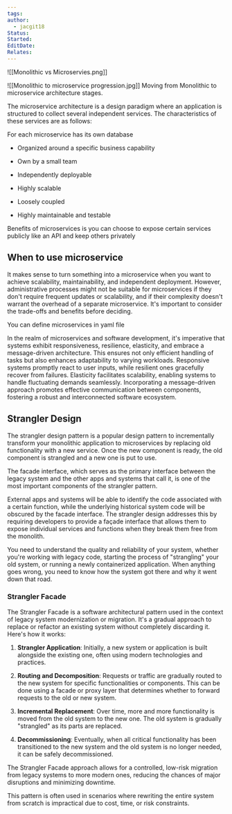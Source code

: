 ```yaml
---
tags: 
author:
  - jacgit18
Status: 
Started: 
EditDate: 
Relates:
---
```

![[Monolithic vs Microservies.png]]

![[Monolithic to microservice progression.jpg]]
Moving from Monolithic to microservice architecture stages.


The microservice architecture is a design paradigm where an application is structured to collect several independent services. The characteristics of these services are as follows: 

For each microservice has its own database

-   Organized around a specific business capability 
    
-   Own by a small team 
    
-   Independently deployable 
    
-   Highly scalable 
    
-   Loosely coupled 
    
-   Highly maintainable and testable

Benefits of microservices is you can choose to expose certain services publicly like an API and keep others privately

## When to use microservice
It makes sense to turn something into a microservice when you want to achieve scalability, maintainability, and independent deployment. However, administrative processes might not be suitable for microservices if they don't require frequent updates or scalability, and if their complexity doesn't warrant the overhead of a separate microservice. It's important to consider the trade-offs and benefits before deciding.



You can define microservices in yaml file



In the realm of microservices and software development, it's imperative that systems exhibit responsiveness, resilience, elasticity, and embrace a message-driven architecture. This ensures not only efficient handling of tasks but also enhances adaptability to varying workloads. Responsive systems promptly react to user inputs, while resilient ones gracefully recover from failures. Elasticity facilitates scalability, enabling systems to handle fluctuating demands seamlessly. Incorporating a message-driven approach promotes effective communication between components, fostering a robust and interconnected software ecosystem.


##  Strangler Design

The strangler design pattern is a popular design pattern to incrementally transform your monolithic application to microservices by replacing old functionality with a new service. Once the new component is ready, the old component is strangled and a new one is put to use.  
  
The facade interface, which serves as the primary interface between the legacy system and the other apps and systems that call it, is one of the most important components of the strangler pattern.  
  
External apps and systems will be able to identify the code associated with a certain function, while the underlying historical system code will be obscured by the facade interface. The strangler design addresses this by requiring developers to provide a façade interface that allows them to expose individual services and functions when they break them free from the monolith.  
  
You need to understand the quality and reliability of your system, whether you're working with legacy code, starting the process of "strangling" your old system, or running a newly containerized application. When anything goes wrong, you need to know how the system got there and why it went down that road.



### Strangler Facade 

The Strangler Facade is a software architectural pattern used in the context of legacy system modernization or migration. It's a gradual approach to replace or refactor an existing system without completely discarding it. Here's how it works:  
  
1. **Strangler Application**: Initially, a new system or application is built alongside the existing one, often using modern technologies and practices.  
  
2. **Routing and Decomposition**: Requests or traffic are gradually routed to the new system for specific functionalities or components. This can be done using a facade or proxy layer that determines whether to forward requests to the old or new system.  
  
3. **Incremental Replacement**: Over time, more and more functionality is moved from the old system to the new one. The old system is gradually "strangled" as its parts are replaced.  
  
4. **Decommissioning**: Eventually, when all critical functionality has been transitioned to the new system and the old system is no longer needed, it can be safely decommissioned.  
  
The Strangler Facade approach allows for a controlled, low-risk migration from legacy systems to more modern ones, reducing the chances of major disruptions and minimizing downtime.  
  
This pattern is often used in scenarios where rewriting the entire system from scratch is impractical due to cost, time, or risk constraints.
